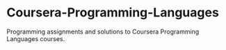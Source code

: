 # Coursera-Programming-Languages
Programming assignments and solutions to Coursera Programming Languages courses.
